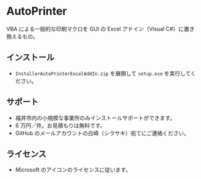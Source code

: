 # AutoPrinter
VBA による一般的な印刷マクロを GUI の Excel アドイン（Visual C#）に置き換えるもの。

## インストール
- ```InstallerAutoPrinterExcelAddIn.zip``` を展開して ```setup.exe``` を実行してください。

## サポート
- 福井市内の小規模な事業所のみインストールサポートができます。
- 6 万円／件。お見積もりは無料です。
- GitHub のメールアカウントの白崎（シラサキ）宛てにご連絡ください。

## ライセンス
- Microsoft のアイコンのライセンスに従います。
